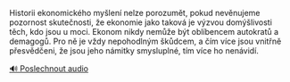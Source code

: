 
Historii ekonomického myšlení nelze porozumět, pokud nevěnujeme pozornost skutečnosti, že ekonomie jako taková je výzvou domýšlivosti těch, kdo jsou u moci. Ekonom nikdy nemůže být oblíbencem autokratů a demagogů. Pro ně je vždy nepohodlným škůdcem, a čím více jsou vnitřně přesvědčeni, že jsou jeho námitky smysluplné, tím více ho nenávidí.

[🔊 Poslechnout audio](/data/7-paragraphs/audio/chapter_23/para_003-Historii-ekonomickho-mylen-nelze-porozumt-pok.mp3)
